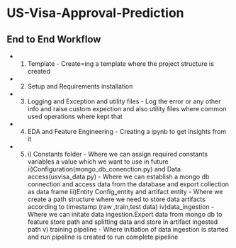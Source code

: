 # US-Visa-Approval-Prediction


## End to End Workflow

* 1) Template - Create=ing a template where the project structure is created 
* 2) Setup and Requirements installation
* 3) Logging and Exception and utility files - Log the error or any other info and raise custom expection and also utility files where common used operations where kept that
* 4) EDA and Feature Engineering - Creating a ipynb to get insights from it
* 5) i) Constants folder - Where we can assign required constants variables a value which we want to use in future
    ii)Configuration(mongo_db_conenction.py) and Data access(usvisa_data.py) - Where we can establish a mongo db connection and access data from the database and export collection as data frame 
    iii)Entity Config_entity and artifact entity - Where we create a path structure where we need to store data artifacts according to timestamp (raw ,train,test data)
    iv)data_ingestion - Where we can initate data ingestion.Export data from mongo db to feature store path and splitting data and store in artifact ingested path 
    v) training pipeline - Where initiation of data ingestion is started and run pipeline is created to run complete pipeline



